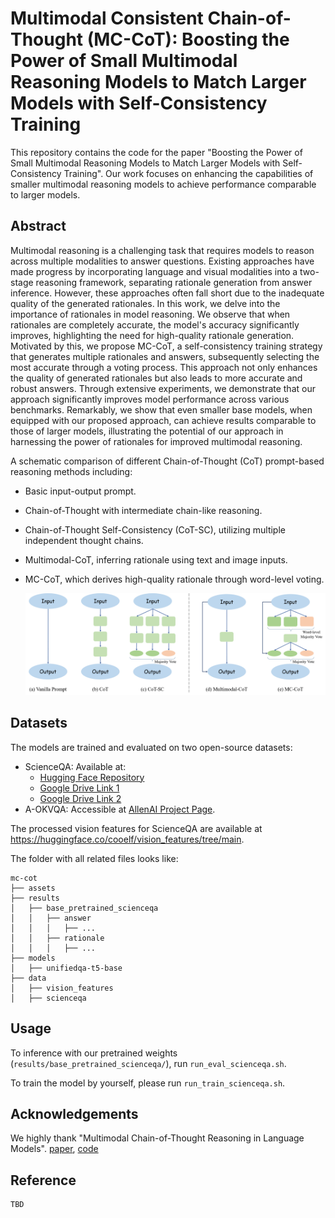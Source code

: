 # Multimodal Consistent Chain-of-Thought (MC-CoT): Boosting the Power of Small Multimodal Reasoning Models to Match Larger Models with Self-Consistency Training

This repository contains the code for the paper "Boosting the Power of Small Multimodal Reasoning Models to Match Larger Models with Self-Consistency Training". Our work focuses on enhancing the capabilities of smaller multimodal reasoning models to achieve performance comparable to larger models.

## Abstract

Multimodal reasoning is a challenging task that requires models to reason across multiple modalities to answer questions. Existing approaches have made progress by incorporating language and visual modalities into a two-stage reasoning framework, separating rationale generation from answer inference. However, these approaches often fall short due to the inadequate quality of the generated rationales. In this work, we delve into the importance of rationales in model reasoning. We observe that when rationales are completely accurate, the model's accuracy significantly improves, highlighting the need for high-quality rationale generation. Motivated by this, we propose MC-CoT, a self-consistency training strategy that generates multiple rationales and answers, subsequently selecting the most accurate through a voting process. This approach not only enhances the quality of generated rationales but also leads to more accurate and robust answers. Through extensive experiments, we demonstrate that our approach significantly improves model performance across various benchmarks. Remarkably, we show that even smaller base models, when equipped with our proposed approach, can achieve results comparable to those of larger models, illustrating the potential of our approach in harnessing the power of rationales for improved multimodal reasoning.

A schematic comparison of different Chain-of-Thought (CoT) prompt-based reasoning methods including:
- Basic input-output prompt.
- Chain-of-Thought with intermediate chain-like reasoning.
- Chain-of-Thought Self-Consistency (CoT-SC), utilizing multiple independent thought chains.
- Multimodal-CoT, inferring rationale using text and image inputs.
- MC-CoT, which derives high-quality rationale through word-level voting.

  ![Framework Comparison](assets/framework_comparison.png)

## Datasets

The models are trained and evaluated on two open-source datasets:
- ScienceQA: Available at:
  - [Hugging Face Repository](https://huggingface.co/cooelf/vision_features/tree/main)
  - [Google Drive Link 1](https://drive.google.com/file/d/13B0hc_F_45-UlqPLKSgRz-ALtFQ8kIJr/view?pli=1)
  - [Google Drive Link 2](https://drive.google.com/drive/folders/1w8imCXWYn2LxajmGeGH_g5DaL2rabHev)
- A-OKVQA: Accessible at [AllenAI Project Page](https://allenai.org/project/a-okvqa/home).

The processed vision features for ScienceQA are available at https://huggingface.co/cooelf/vision_features/tree/main.

The folder with all related files looks like:

```
mc-cot
├── assets
├── results
│   ├── base_pretrained_scienceqa
│   │   ├── answer
│   │   │   ├── ...
│   │   ├── rationale
│   │   │   ├── ...
├── models
│   ├── unifiedqa-t5-base
├── data
│   ├── vision_features
│   ├── scienceqa
```

## Usage

To inference with our pretrained weights (`results/base_pretrained_scienceqa/`), run `run_eval_scienceqa.sh`.

To train the model by yourself, please run `run_train_scienceqa.sh`.

## Acknowledgements 

We highly thank "Multimodal Chain-of-Thought Reasoning in Language Models". [paper](https://arxiv.org/abs/2302.00923), [code](https://github.com/amazon-science/mm-cot)

## Reference
```
TBD
```